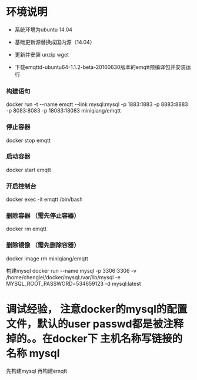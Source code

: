 # 环境说明

* 系统环境为ubuntu 14.04

* 基础更新源替换成国内源（14.04）

* 更新并安装 unzip wget

* 下载emqttd-ubuntu64-1.1.2-beta-20160630版本的emqtt预编译包并安装运行

### 构建语句

docker run -t --name emqtt --link mysql:mysql -p 1883:1883 -p 8883:8883 -p 8083:8083 -p 18083:18083  miniqiang/emqtt

### 停止容器

docker stop emqtt

### 启动容器

docker start emqtt

### 开启控制台

docker exec -it emqtt /bin/bash

### 删除容器 （需先停止容器）

docker rm emqtt


### 删除镜像 （需先删除容器）

docker image rm miniqiang/emqtt


构建mysql
docker run --name mysql -p 3306:3306 -v /home/chenglei/docker/mysql:/var/lib/mysql -e MYSQL_ROOT_PASSWORD=534659123 -d mysql:latest

# 调试经验， 注意docker的mysql的配置文件，默认的user passwd都是被注释掉的。。在docker下 主机名称写链接的名称 mysql


先构建mysql  再构建emqtt

